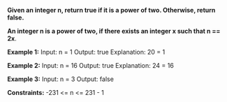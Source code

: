 **Given an integer n, return true if it is a power of two. Otherwise, return false.**

**An integer n is a power of two, if there exists an integer x such that n == 2x**.

**Example 1:**
Input: n = 1
Output: true
Explanation: 20 = 1

**Example 2:**
Input: n = 16
Output: true
Explanation: 24 = 16

**Example 3:**
Input: n = 3
Output: false
 

**Constraints:**
-231 <= n <= 231 - 1
